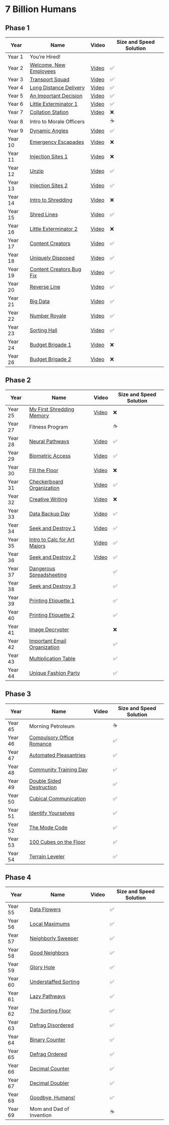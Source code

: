 # 7 Billion Humans

## Phase 1

| Year    | Name                                         | Video                                                    | Size and Speed Solution |
|---------|----------------------------------------------|----------------------------------------------------------|-------------------------|
| Year 1  | You’re Hired!                                |                                                          |                         |
| Year 2  | [Welcome, New Employees](Year02/README.md)   | [Video](https://www.youtube.com/watch?v=4mtJ3X_XIJ8) | &#x2705;                |
| Year 3  | [Transport Squad](Year03/README.md)          | [Video](https://www.youtube.com/watch?v=4mtJ3X_XIJ8)     | &#x2705;                |
| Year 4  | [Long Distance Delivery](Year04/README.md)   | [Video](https://www.youtube.com/watch?v=4mtJ3X_XIJ8)     | &#x2705;                |
| Year 5  | [An Important Decision](Year05/README.md)    | [Video](https://www.youtube.com/watch?v=4mtJ3X_XIJ8)     | &#x2705;                |
| Year 6  | [Little Exterminator 1](Year06/README.md)    | [Video](https://www.youtube.com/watch?v=4mtJ3X_XIJ8)     | &#x2705;                |
| Year 7  | [Collation Station](Year07/README.md)        | [Video](https://www.youtube.com/watch?v=4mtJ3X_XIJ8)     | &#x274C;                |
| Year 8  | Intro to Morale Officers                     |                                                          | &#x2615;                        |
| Year 9  | [Dynamic Angles](Year09/README.md)           | [Video](https://www.youtube.com/watch?v=1-6M_yS5SmQ)     | &#x2705;                |
| Year 10 | [Emergency Escapades](Year10/README.md)      | [Video](https://www.youtube.com/watch?v=1-6M_yS5SmQ)     | &#x274C;                 |
| Year 11 | [Injection Sites 1](Year11/README.md)        | [Video](https://www.youtube.com/watch?v=1-6M_yS5SmQ)     | &#x274C;                 |
| Year 12 | [Unzip](Year12/README.md)                    | [Video](https://www.youtube.com/watch?v=DlpgCLl9MTo)     | &#x2705;                |
| Year 13 | [Injection Sites 2](Year13/README.md)        | [Video](https://www.youtube.com/watch?v=DlpgCLl9MTo)     | &#x2705;                |
| Year 14 | [Intro to Shredding](Year14/README.md)       | [Video](https://www.youtube.com/watch?v=DlpgCLl9MTo)     | &#x274C;                 |
| Year 15 | [Shred Lines](Year15/README.md)              | [Video](https://www.youtube.com/watch?v=Xm7pqxbYgOg)     | &#x2705;                |
| Year 16 | [Little Exterminator 2](Year16/README.md)    | [Video](https://www.youtube.com/watch?v=Xm7pqxbYgOg)     | &#x274C;            |
| Year 17 | [Content Creators](Year17/README.md)         | [Video](https://www.youtube.com/watch?v=Xm7pqxbYgOg)     | &#x2705;                |
| Year 18 | [Uniquely Disposed](Year18/README.md)        | [Video](https://www.youtube.com/watch?v=Xm7pqxbYgOg)     | &#x2705;                |
| Year 19 | [Content Creators Bug Fix](Year19/README.md) | [Video](https://www.youtube.com/watch?v=Xm7pqxbYgOg)     | &#x2705;                |
| Year 20 | [Reverse Line](Year20/README.md)             | [Video](https://www.youtube.com/watch?v=Xm7pqxbYgOg)     | &#x2705;                |
| Year 21 | [Big Data](Year21/README.md)                 | [Video](https://www.youtube.com/watch?v=ONfqP2TH_T0)     | &#x2705;                |
| Year 22 | [Number Royale](Year22/README.md)            | [Video](https://www.youtube.com/watch?v=ONfqP2TH_T0)     | &#x2705;                |
| Year 23 | [Sorting Hall](Year23/README.md)             | [Video](https://www.youtube.com/watch?v=ONfqP2TH_T0)     | &#x2705;                |
| Year 24 | [Budget Brigade 1](Year24/README.md)         | [Video](https://www.youtube.com/watch?v=ONfqP2TH_T0)     | &#x274C;                 |
| Year 26 | [Budget Brigade 2](Year26/README.md)         | [Video](https://www.youtube.com/watch?v=jCHxZWsfqWM)     | &#x274C;                |

## Phase 2

| Year    | Name                                             | Video                                                     | Size and Speed Solution |
|---------|--------------------------------------------------|-----------------------------------------------------------|-------------------------|
| Year 25 | [My First Shredding Memory](Year25/README.md)    | [Video](https://www.youtube.com/watch?v=jCHxZWsfqWM)      | &#x274C;                |
| Year 27 | Fitness Program                                  |                                                      | &#x2615;                |                                                                
| Year 28 | [Neural Pathways](Year28/README.md)              | [Video](https://www.youtube.com/watch?v=sjisK56tksw)</li></ul> | &#x2705;                |
| Year 29 | [Biometric Access](Year29/README.md)             | [Video](https://www.youtube.com/watch?v=sjisK56tksw)      | &#x2705;                |
| Year 30 | [Fill the Floor](Year30/README.md)               | [Video](https://www.youtube.com/watch?v=sjisK56tksw)      | &#x274C;                |
| Year 31 | [Checkerboard Organization](Year31/README.md)    | [Video](https://www.youtube.com/watch?v=sjisK56tksw)      | &#x2705;                |
| Year 32 | [Creative Writing](Year32/README.md)             | [Video](https://www.youtube.com/watch?v=L6XojZDO62k)      | &#x274C;                |
| Year 33 | [Data Backup Day](Year33/README.md)              | [Video](https://www.youtube.com/watch?v=L6XojZDO62k)      | &#x2705;                |
| Year 34 | [Seek and Destroy 1](Year34/README.md)           | [Video](https://www.youtube.com/watch?v=L6XojZDO62k)      | &#x2705;                |
| Year 35 | [Intro to Calc for Art Majors](Year35/README.md) | [Video](https://www.youtube.com/watch?v=L6XojZDO62k)      | &#x2705;                |
| Year 36 | [Seek and Destroy 2](Year36/README.md)           | [Video](https://www.youtube.com/watch?v=L6XojZDO62k)      | &#x2705;                |
| Year 37 | [Dangerous Spreadsheeting](Year37/README.md)     |                                                           | &#x2705;                |
| Year 38 | [Seek and Destroy 3](Year38/README.md)           |                                                           | &#x2705;                |
| Year 39 | [Printing Etiquette 1](Year39/README.md)         |                                                           | &#x2705;                |
| Year 40 | [Printing Etiquette 2](Year40/README.md)         |                                                           | &#x2705;                |
| Year 41 | [Image Decrypter](Year41/README.md)              |                                                           | &#x274C;                |
| Year 42 | [Important Email Organization](Year42/README.md) |                                                           | &#x2705;                |
| Year 43 | [Multiplication Table](Year43/README.md)         |                                                           | &#x2705;                |
| Year 44 | [Unique Fashion Party](Year44/README.md)         |                                                           | &#x2705;                |

## Phase 3

| Year    | Name                                          | Video | Size and Speed Solution |
|---------|-----------------------------------------------|-------|-------------------------|
| Year 45 | Morning Petroleum                             |  | &#x2615;                |       
| Year 46 | [Compulsory Office Romance](Year46/README.md) |       | &#x2705;                |
| Year 47 | [Automated Pleasantries](Year47/README.md)    |       | &#x2705;                |
| Year 48 | [Community Training Day](Year48/README.md)    |       | &#x2705;                |
| Year 49 | [Double Sided Destruction](Year49/README.md)  |       | &#x2705;                |
| Year 50 | [Cubical Communication](Year50/README.md)     |       | &#x2705;                |
| Year 51 | [Identify Yourselves](Year51/README.md)       |       | &#x2705;                |
| Year 52 | [The Mode Code](Year52/README.md)             |       | &#x2705;                |
| Year 53 | [100 Cubes on the Floor](Year53/README.md)    |       | &#x2705;                |
| Year 54 | [Terrain Leveler](Year54/README.md)           |       | &#x2705;                |

## Phase 4
| Year    | Name                                     | Video    | Size and Speed Solution |
|---------|------------------------------------------|----------|-------------------------|
| Year 55 | [Data Flowers](Year55/README.md)         |          | &#x2705;                |
| Year 56 | [Local Maximums](Year56/README.md)       |          | &#x2705;                |
| Year 57 | [Neighborly Sweeper](Year57/README.md)   |          | &#x2705;                |
| Year 58 | [Good Neighbors](Year58/README.md)       |          | &#x2705;                |
| Year 59 | [Glory Hole](Year59/README.md)           |          | &#x2705;                |
| Year 60 | [Understaffed Sorting](Year60/README.md) |          | &#x2705;                |
| Year 61 | [Lazy Pathways](Year61/README.md)        |          | &#x2705;                |
| Year 62 | [The Sorting Floor](Year62/README.md)    |          | &#x2705;                |
| Year 63 | [Defrag Disordered](Year63/README.md)    |          | &#x2705;                |
| Year 64 | [Binary Counter](Year64/README.md)       |          | &#x2705;                |
| Year 65 | [Defrag Ordered](Year65/README.md)       |          | &#x2705;                |
| Year 66 | [Decimal Counter](Year66/README.md)      |          | &#x2705;                |
| Year 67 | [Decimal Doubler](Year67/README.md)      |          | &#x2705;                |
| Year 68 | [Goodbye, Humans!](Year68/README.md)     |          | &#x2705;                |
| Year 69 | Mom and Dad of Invention                 |  | &#x2615;                |       
